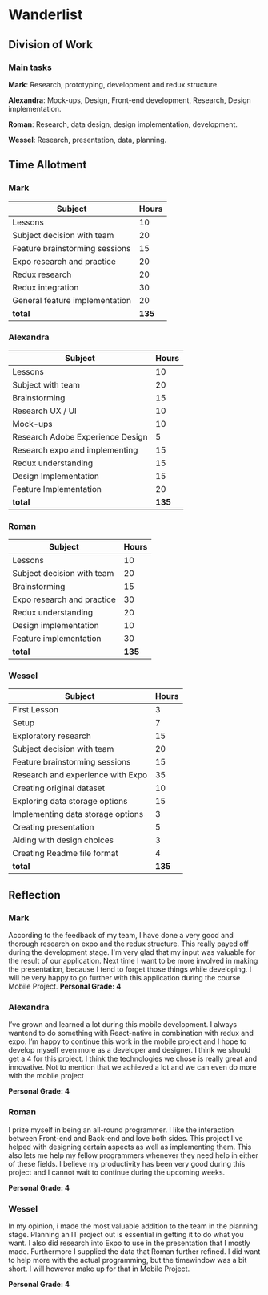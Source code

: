 # Wanderlist

## Division of Work

### Main tasks

**Mark**: Research, prototyping, development and redux structure.

**Alexandra**: Mock-ups, Design, Front-end development, Research, Design implementation.

**Roman**: Research, data design, design implementation, development.

**Wessel**: Research, presentation, data, planning.

## Time Allotment

### Mark

| Subject | Hours |
| --- | --- |
| Lessons | 10 |
| Subject decision with team | 20 |
| Feature brainstorming sessions | 15 |
| Expo research and practice | 20 |
| Redux research | 20 |
| Redux integration | 30 |
| General feature implementation | 20 |
| **total** | **135**|

### Alexandra

| Subject | Hours |
| --- | --- |
| Lessons  | 10 |
| Subject with team | 20 |
| Brainstorming | 15 |
| Research UX / UI | 10 |
| Mock-ups | 10 |
| Research Adobe Experience Design | 5 |
| Research expo and implementing | 15 |
| Redux understanding | 15 |
| Design Implementation | 15 |
| Feature Implementation | 20 |
| **total** | **135**|

### Roman

| Subject | Hours |
| --- | --- |
| Lessons | 10 |
| Subject decision with team | 20 |
| Brainstorming | 15 |
| Expo research and practice | 30 |
| Redux understanding | 20 |
| Design implementation | 10 |
| Feature implementation | 30 | 
| **total** | **135**|

### Wessel

| Subject | Hours |
| --- | --- |
| First Lesson | 3 |
| Setup | 7 |
| Exploratory research | 15 |
| Subject decision with team | 20 |
| Feature brainstorming sessions | 15 |
| Research and experience with Expo | 35 |
| Creating original dataset | 10 |
| Exploring data storage options | 15 |
| Implementing data storage options | 3 | 
| Creating presentation | 5 |
| Aiding with design choices | 3 |
| Creating Readme file format | 4 |
| **total** | **135**|

## Reflection

### Mark

According to the feedback of my team, I have done a very good and thorough research on expo and the redux structure. This really payed off during the development stage. I'm very glad that my input was valuable for the result of our application. Next time I want to be more involved in making the presentation, because I tend to forget those things while developing. I will be very happy to go further with this application during the course Mobile Project.
**Personal Grade: 4**

### Alexandra

I’ve grown and learned a lot during this mobile development. I always wantend to do something with React-native in combination with redux and expo. I’m happy to continue this work in the mobile project and I hope to develop myself even more as a developer and designer. I think we should get a 4 for this project. I think the technologies we chose is really great and innovative. Not to mention that we achieved a lot and we can even do more with the mobile project

**Personal Grade: 4**

### Roman

I prize myself in being an all-round programmer. I like the interaction between Front-end and Back-end and love both sides. This project I've helped with designing certain aspects as well as implementing them.
This also lets me help my fellow programmers whenever they need help in either of these fields. I believe my productivity has been very good during this project and I cannot wait to continue during the upcoming weeks.

**Personal Grade: 4**

### Wessel

In my opinion, i made the most valuable addition to the team in the planning stage. Planning an IT project out is essential in getting it to do what you want. I also did research into Expo to use in the presentation that I mostly made. Furthermore I supplied the data that Roman further refined. I did want to help more with the actual programming, but the timewindow was a bit short. I will however make up for that in Mobile Project.

**Personal Grade: 4**
